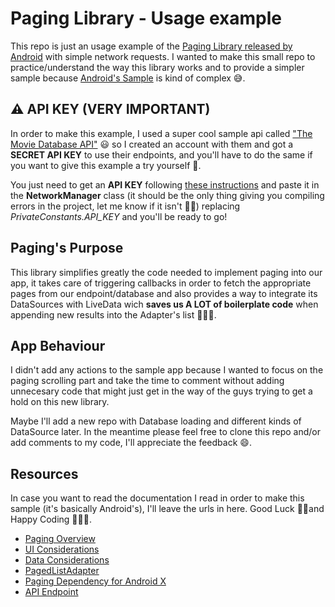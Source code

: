 # Paging Library - Usage example
This repo is just an usage example of the [Paging Library released by Android](https://developer.android.com/topic/libraries/architecture/paging/) with simple network requests. I wanted to make this small repo to practice/understand the way this library works and to provide a simpler sample because [Android's Sample](https://github.com/googlesamples/android-architecture-components/tree/master/PagingWithNetworkSample) is kind of complex 😅.


## ⚠️ API KEY (VERY IMPORTANT)
In order to make this example, I used a super cool sample api called ["The Movie Database API"](https://www.themoviedb.org/) 😃 so I created an account with them and got a **SECRET API KEY** to use their endpoints, and you'll have to do the same if you want to give this example a try yourself 🙂.

You just need to get an **API KEY** following [these instructions](https://developers.themoviedb.org/3/getting-started/introduction) and paste it in the **NetworkManager** class (it should be the only thing giving you compiling errors in the project, let me know if it isn't 🙏🏻) replacing *PrivateConstants.API_KEY* and you'll be ready to go!

## Paging's Purpose
This library simplifies greatly the code needed to implement paging into our app, it takes care of triggering callbacks in order to fetch the appropriate pages from our endpoint/database and also provides a way to integrate its DataSources with LiveData wich **saves us A LOT of boilerplate code** when appending new results into the Adapter's list 👌🏻🧐.

## App Behaviour
I didn't add any actions to the sample app because I wanted to focus on the paging scrolling part and take the time to comment without adding unnecesary code that might just get in the way of the guys trying to get a hold on this new library.

Maybe I'll add a new repo with Database loading and different kinds of DataSource later. In the meantime please feel free to clone this repo and/or add comments to my code, I'll appreciate the feedback 😄.

## Resources
In case you want to read the documentation I read in order to make this sample (it's basically Android's), I'll leave the urls in here. Good Luck ✌🏻and Happy Coding 👨🏻‍💻.
- [Paging Overview](https://developer.android.com/topic/libraries/architecture/paging/)
- [UI Considerations](https://developer.android.com/topic/libraries/architecture/paging/ui)
- [Data Considerations](https://developer.android.com/topic/libraries/architecture/paging/data#custom-data-source)
- [PagedListAdapter](https://developer.android.com/reference/android/arch/paging/PagedListAdapter)
- [Paging Dependency for Android X](https://developer.android.com/jetpack/androidx/releases/paging)
- [API Endpoint](https://developers.themoviedb.org/3/movies/get-movie-details)
